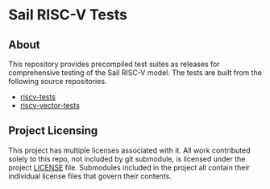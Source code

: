 # Sail RISC-V Tests
## About
 This repository provides precompiled test suites as releases for comprehensive testing of the Sail RISC-V model. The tests are built from the following source repositories.
 - [riscv-tests](https://github.com/riscv-software-src/riscv-tests)
 - [riscv-vector-tests](https://github.com/chipsalliance/riscv-vector-tests)

## Project Licensing

This project has multiple licenses associated with it. All work contributed solely to this repo, not included by git submodule, is licensed under the project [LICENSE](LICENSE) file. Submodules included in the project all contain their individual license files that govern their contents.
